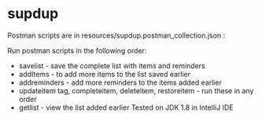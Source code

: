 # supdup


Postman scripts are in resources/supdup.postman_collection.json :

Run postman scripts in the following order:
* savelist - save the complete list with items and reminders
* addItems - to add more items to the list saved earlier
* addreminders - add more reminders to the items added earlier
* updateitem tag, completeitem, deleteitem, restoreitem - run these in any order
* getlist - view the list added earlier
Tested on JDK 1.8 in IntelliJ IDE

